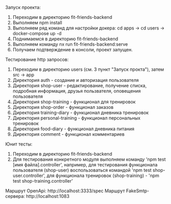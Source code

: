 Запуск проекта:
1. Переходим в директорию fit-friends-backend
2. Выполняем npm install
3. Выполняем ряд команд для настройки докера: cd apps -> cd users -> docker-compose up -d
4. Поднимаемся в директорию fit-friends-backend
5. Выполняем команду nx run fit-friends-backend:serve
6. Получаем подтверждение в консоли, проект запущен.

Тестирование http запросов:
1. Переходим в директорию users (см. 3 пункт "Запуск прокта"), затем src -> app
2. Директория auth - создание и авторизация пользователя
3. Директория shop-user - редактирование, получение списка, подробная информация, друзья пользвателя, оповещения пользователя
3. Директория shop-training - функционал для тренировок
4. Директория shop-order - функционал заказов
5. Директория training-diary - функционал дневника тренировок
6. Директория personal-training - функционал персональных тренировок
7. Директория food-diary - функционал дневника питания
8. Директория comment - функционал комментариев

Юнит тесты:
1. Переходим в директорию fit-friends-backend
2. Для тестирования конкретного модуля выполняем команду 'npm test [имя файла].controller',
например, для тестирования функционала пользователя (shop-user) воспользоваться командой 'npm test shop-user.controller',
для функционала тренировок (shop-training) - 'npm test shop-training.controller'

Маршрут OpenApi: http://localhost:3333/spec
Маршрут FakeSmtp-сервера: http://localhost:1083